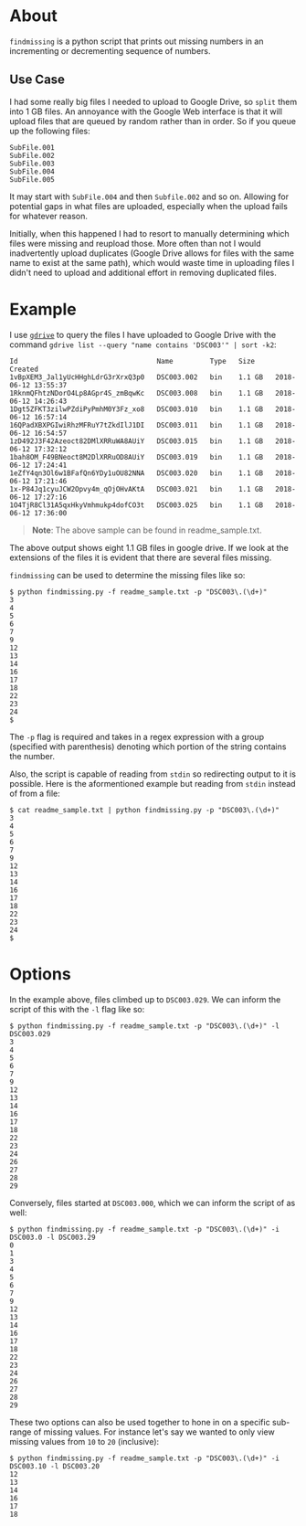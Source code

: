 # About

`findmissing` is a python script that prints out missing numbers in an incrementing or decrementing sequence of numbers.

## Use Case

I had some really big files I needed to upload to Google Drive, so `split` them into 1 GB files. An annoyance with the Google Web interface is that it will upload files that are queued by random rather than in order. So if you queue up the following files:

```
SubFile.001
SubFile.002
SubFile.003
SubFile.004
SubFile.005
```

It may start with `SubFile.004` and then `Subfile.002` and so on. Allowing for potential gaps in what files are uploaded, especially when the upload fails for whatever reason.

Initially, when this happened I had to resort to manually determining which files were missing and reupload those. More often than not I would inadvertently upload duplicates (Google Drive allows for files with the same name to exist at the same path), which would waste time in uploading files I didn't need to upload and additional effort in removing duplicated files.

# Example

I use [`gdrive`](https://github.com/prasmussen/gdrive) to query the files I have uploaded to Google Drive with the command `gdrive list --query "name contains 'DSC003'" | sort -k2`:

```
Id                                  Name         Type   Size     Created
1vBpXEM3_Jal1yUcHHghLdrG3rXrxQ3p0   DSC003.002   bin    1.1 GB   2018-06-12 13:55:37
1RknmQFhtzNDorO4Lp8AGpr4S_zmBqwKc   DSC003.008   bin    1.1 GB   2018-06-12 14:26:43
1Dgt5ZFKT3zilwPZdiPyPmhM0Y3Fz_xo8   DSC003.010   bin    1.1 GB   2018-06-12 16:57:14
16QPadXBXPGIwiRhzMFRuY7tZkdIlJ1DI   DSC003.011   bin    1.1 GB   2018-06-12 16:54:57
1zD492J3F42Azeoct82DMlXRRuWA8AUiY   DSC003.015   bin    1.1 GB   2018-06-12 17:32:12
1bah8OM_F49BNeoct8M2DlXRRuOD8AUiY   DSC003.019   bin    1.1 GB   2018-06-12 17:24:41
1eZfY4qn3Ol6w1BFafQn6YDy1uOU82NNA   DSC003.020   bin    1.1 GB   2018-06-12 17:21:46
1x-P84Jq1cyuJCW2Opvy4m_qOjOHvAKtA   DSC003.021   bin    1.1 GB   2018-06-12 17:27:16
1O4TjR8Cl31A5qxHkyVmhmukp4dofCO3t   DSC003.025   bin    1.1 GB   2018-06-12 17:36:00
```

> **Note**: The above sample can be found in readme_sample.txt.

The above output shows eight 1.1 GB files in google drive. If we look at the extensions of the files it is evident that there are several files missing.

`findmissing` can be used to determine the missing files like so:

```
$ python findmissing.py -f readme_sample.txt -p "DSC003\.(\d+)"
3
4
5
6
7
9
12
13
14
16
17
18
22
23
24
$ 
```

The `-p` flag is required and takes in a regex expression with a group (specified with parenthesis) denoting which portion of the string contains the number.

Also, the script is capable of reading from `stdin` so redirecting output to it is possible. Here is the aformentioned example but reading from `stdin` instead of from a file:

```
$ cat readme_sample.txt | python findmissing.py -p "DSC003\.(\d+)"
3
4
5
6
7
9
12
13
14
16
17
18
22
23
24
$ 
```

# Options

In the example above, files climbed up to `DSC003.029`. We can inform the script of this with the `-l` flag like so:

```
$ python findmissing.py -f readme_sample.txt -p "DSC003\.(\d+)" -l DSC003.029
3
4
5
6
7
9
12
13
14
16
17
18
22
23
24
26
27
28
29
```

Conversely, files started at `DSC003.000`, which we can inform the script of as well:

```
$ python findmissing.py -f readme_sample.txt -p "DSC003\.(\d+)" -i DSC003.0 -l DSC003.29
0
1
3
4
5
6
7
9
12
13
14
16
17
18
22
23
24
26
27
28
29
```

These two options can also be used together to hone in on a specific sub-range of missing values. For instance let's say we wanted to only view missing values from `10` to `20` (inclusive):

```
$ python findmissing.py -f readme_sample.txt -p "DSC003\.(\d+)" -i DSC003.10 -l DSC003.20
12
13
14
16
17
18
```
